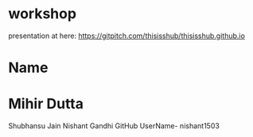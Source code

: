 # workshop

presentation at here: https://gitpitch.com/thisisshub/thisisshub.github.io

# Name
Mihir Dutta
=======
Shubhansu Jain
Nishant Gandhi 
GitHub UserName- nishant1503
